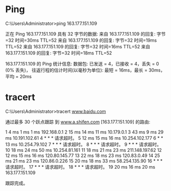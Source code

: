 # Ping

C:\Users\Administrator>ping 163.177.151.109

正在 Ping 163.177.151.109 具有 32 字节的数据:
来自 163.177.151.109 的回复: 字节=32 时间=30ms TTL=52
来自 163.177.151.109 的回复: 字节=32 时间=19ms TTL=52
来自 163.177.151.109 的回复: 字节=32 时间=16ms TTL=52
来自 163.177.151.109 的回复: 字节=32 时间=18ms TTL=52

163.177.151.109 的 Ping 统计信息:
    数据包: 已发送 = 4，已接收 = 4，丢失 = 0 (0% 丢失)，
往返行程的估计时间(以毫秒为单位):
    最短 = 16ms，最长 = 30ms，平均 = 20ms
    
#     tracert

C:\Users\Administrator>tracert www.baidu.com

通过最多 30 个跃点跟踪
到 www.a.shifen.com [163.177.151.109] 的路由:

  1     4 ms     1 ms     1 ms  192.168.0.1
  2    15 ms    14 ms    11 ms  10.179.0.1
  3    43 ms     9 ms    29 ms  10.191.102.61
  4     *        *        *     请求超时。
  5    12 ms    15 ms    16 ms  10.254.102.177
  6     *        *       13 ms  10.254.79.102
  7     *        *        *     请求超时。
  8     *        *        *     请求超时。
  9     *        *        *     请求超时。
 10    18 ms    24 ms    50 ms  10.254.81.161
 11    18 ms    21 ms    23 ms  211.148.197.62
 12    12 ms    15 ms    16 ms  120.80.145.77
 13    22 ms    18 ms    23 ms  120.83.0.49
 14    25 ms    21 ms    23 ms  120.86.0.226
 15    20 ms    18 ms    33 ms  58.254.135.90
 16     *        *        *     请求超时。
 17     *        *        *     请求超时。
 18     *        *        *     请求超时。
 19    20 ms    16 ms    20 ms  163.177.151.109

跟踪完成。
